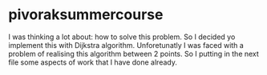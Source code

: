 # pivoraksummercourse

I was thinking a lot about: how to solve this problem. 
So I decided yo implement this with Dijkstra algorithm. 
Unforetunatly I was faced with a problem of realising this algorithm between 2 points.
So I putting in the next file some aspects of work that I have done already.
